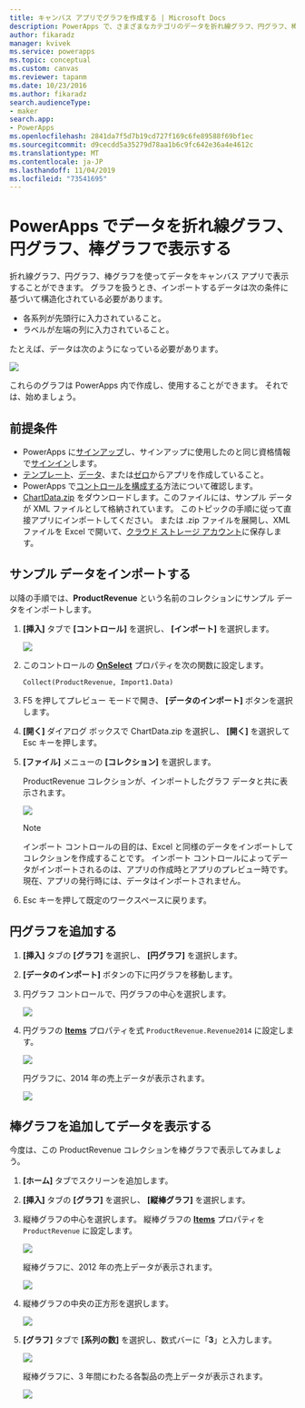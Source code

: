 ```yaml
---
title: キャンバス アプリでグラフを作成する | Microsoft Docs
description: PowerApps で、さまざまなカテゴリのデータを折れ線グラフ、円グラフ、棒グラフとしてキャンバス アプリに表示します
author: fikaradz
manager: kvivek
ms.service: powerapps
ms.topic: conceptual
ms.custom: canvas
ms.reviewer: tapanm
ms.date: 10/23/2016
ms.author: fikaradz
search.audienceType:
- maker
search.app:
- PowerApps
ms.openlocfilehash: 2841da7f5d7b19cd727f169c6fe89588f69bf1ec
ms.sourcegitcommit: d9cecdd5a35279d78aa1b6c9fc642e36a4e4612c
ms.translationtype: MT
ms.contentlocale: ja-JP
ms.lasthandoff: 11/04/2019
ms.locfileid: "73541695"
---
```

# <a name="show-data-in-a-line-pie-or-bar-chart-in-powerapps"></a>PowerApps でデータを折れ線グラフ、円グラフ、棒グラフで表示する

折れ線グラフ、円グラフ、棒グラフを使ってデータをキャンバス アプリで表示することができます。 グラフを扱うとき、インポートするデータは次の条件に基づいて構造化されている必要があります。

* 各系列が先頭行に入力されていること。
* ラベルが左端の列に入力されていること。

たとえば、データは次のようになっている必要があります。

![][9]

これらのグラフは PowerApps 内で作成し、使用することができます。 それでは、始めましょう。

## <a name="prerequisites"></a>前提条件

* PowerApps に[サインアップ](../signup-for-powerapps.md)し、サインアップに使用したのと同じ資格情報で[サインイン](https://make.powerapps.com?utm_source=padocs&utm_medium=linkinadoc&utm_campaign=referralsfromdoc)します。
* [テンプレート](get-started-test-drive.md)、[データ](get-started-create-from-data.md)、または[ゼロ](get-started-create-from-blank.md)からアプリを作成していること。
* PowerApps で[コントロールを構成する](add-configure-controls.md)方法について確認します。
* [ChartData.zip](https://pwrappssamples.blob.core.windows.net/samples/ChartData.zip) をダウンロードします。このファイルには、サンプル データが XML ファイルとして格納されています。 このトピックの手順に従って直接アプリにインポートしてください。 または .zip ファイルを展開し、XML ファイルを Excel で開いて、[クラウド ストレージ アカウント](connections/cloud-storage-blob-connections.md)に保存します。

## <a name="import-the-sample-data"></a>サンプル データをインポートする
以降の手順では、**ProductRevenue** という名前のコレクションにサンプル データをインポートします。

1. **[挿入]** タブで **[コントロール]** を選択し、 **[インポート]** を選択します。  

    ![][11]  

2. このコントロールの **[OnSelect](controls/properties-core.md)** プロパティを次の関数に設定します。  

   ```Collect(ProductRevenue, Import1.Data)```

3. F5 を押してプレビュー モードで開き、 **[データのインポート]** ボタンを選択します。

4. **[開く]** ダイアログ ボックスで ChartData.zip を選択し、 **[開く]** を選択して Esc キーを押します。

5. **[ファイル]** メニューの **[コレクション]** を選択します。

    ProductRevenue コレクションが、インポートしたグラフ データと共に表示されます。

    ![][1]  

   > [!NOTE]
   > インポート コントロールの目的は、Excel と同様のデータをインポートしてコレクションを作成することです。 インポート コントロールによってデータがインポートされるのは、アプリの作成時とアプリのプレビュー時です。 現在、アプリの発行時には、データはインポートされません。
   >

6. Esc キーを押して既定のワークスペースに戻ります。

## <a name="add-a-pie-chart"></a>円グラフを追加する
1. **[挿入]** タブの **[グラフ]** を選択し、 **[円グラフ]** を選択します。

2. **[データのインポート]** ボタンの下に円グラフを移動します。

3. 円グラフ コントロールで、円グラフの中心を選択します。   

    ![][10]

4. 円グラフの **[Items](controls/properties-core.md)** プロパティを式 `ProductRevenue.Revenue2014` に設定します。

    ![][2]  

    円グラフに、2014 年の売上データが表示されます。

    ![][3]  

## <a name="add-a-bar-chart-to-display-your-data"></a>棒グラフを追加してデータを表示する
今度は、この ProductRevenue コレクションを棒グラフで表示してみましょう。

1. **[ホーム]** タブでスクリーンを追加します。

2. **[挿入]** タブの **[グラフ]** を選択し、 **[縦棒グラフ]** を選択します。

3. 縦棒グラフの中心を選択します。 縦棒グラフの **[Items](controls/properties-core.md)** プロパティを ```ProductRevenue``` に設定します。

    ![][12]  

    縦棒グラフに、2012 年の売上データが表示されます。

    ![][4]  

4. 縦棒グラフの中央の正方形を選択します。

    ![][5]

5. **[グラフ]** タブで **[系列の数]** を選択し、数式バーに「**3**」と入力します。

    ![][6]  

    縦棒グラフに、3 年間にわたる各製品の売上データが表示されます。

    ![][7]  

[1]: ./media/use-line-pie-bar-chart/productrevenuecollection.png
[2]: ./media/use-line-pie-bar-chart/itemsexpression.png
[3]: ./media/use-line-pie-bar-chart/piechart.png
[4]: ./media/use-line-pie-bar-chart/columnchart.png
[5]: ./media/use-line-pie-bar-chart/columnchartseries.png
[6]: ./media/use-line-pie-bar-chart/columnchartseriesfunction.png
[7]: ./media/use-line-pie-bar-chart/columnchartthreeyears.png
[8]: ./media/use-line-pie-bar-chart/preview.png
[9]: ./media/use-line-pie-bar-chart/tableformat.png
[10]: ./media/use-line-pie-bar-chart/middlepiechart.png
[11]: ./media/use-line-pie-bar-chart/import.png
[12]: ./media/use-line-pie-bar-chart/itemscolumnchart.png
